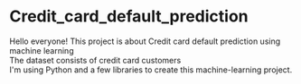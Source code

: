 # Credit_card_default_prediction

Hello everyone! This project is about Credit card default prediction using machine learning <br />
The dataset consists of credit card customers <br />
I'm using Python and a few libraries to create this machine-learning project.<br />